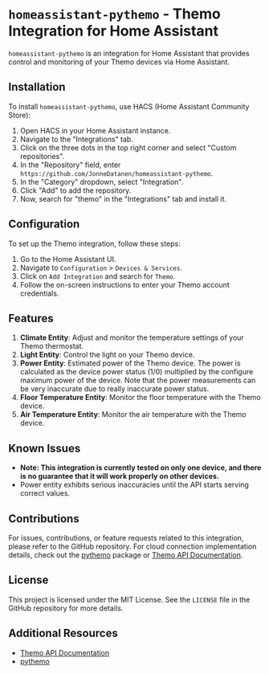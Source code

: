 # `homeassistant-pythemo` - Themo Integration for Home Assistant

`homeassistant-pythemo` is an integration for Home Assistant that provides control and monitoring of your Themo devices via Home Assistant.

## Installation

To install `homeassistant-pythemo`, use HACS (Home Assistant Community Store):

1. Open HACS in your Home Assistant instance.
2. Navigate to the "Integrations" tab.
3. Click on the three dots in the top right corner and select "Custom repositories".
4. In the "Repository" field, enter `https://github.com/JonneDatanen/homeassistant-pythemo`.
5. In the "Category" dropdown, select "Integration".
6. Click "Add" to add the repository.
7. Now, search for "themo" in the "Integrations" tab and install it.

## Configuration

To set up the Themo integration, follow these steps:

1. Go to the Home Assistant UI.
2. Navigate to `Configuration` > `Devices & Services`.
3. Click on `Add Integration` and search for `Themo`.
4. Follow the on-screen instructions to enter your Themo account credentials.

## Features

1. **Climate Entity**: Adjust and monitor the temperature settings of your Themo thermostat.
2. **Light Entity**: Control the light on your Themo device.
3. **Power Entity**: Estimated power of the Themo device. The power is calculated as the device power status (1/0) multiplied by the configure maximum power of the device. Note that the power measurements can be very inaccurate due to really inaccurate power status.
4. **Floor Temperature Entity**: Monitor the floor temperature with the Themo device.
5. **Air Temperature Entity**: Monitor the air temperature with the Themo device.

## Known Issues

- **Note: This integration is currently tested on only one device, and there is no guarantee that it will work properly on other devices.**
- Power entity exhibits serious inaccuracies until the API starts serving correct values.

## Contributions

For issues, contributions, or feature requests related to this integration, please refer to the GitHub repository. For cloud connection implementation details, check out the [pythemo](https://github.com/JonneDatanen/pythemo) package or [Themo API Documentation](https://documenter.getpostman.com/view/3050060/S1TZzbtx).

## License

This project is licensed under the MIT License. See the `LICENSE` file in the GitHub repository for more details.

## Additional Resources

- [Themo API Documentation](https://documenter.getpostman.com/view/3050060/S1TZzbtx)
- [pythemo](https://github.com/JonneDatanen/pythemo)